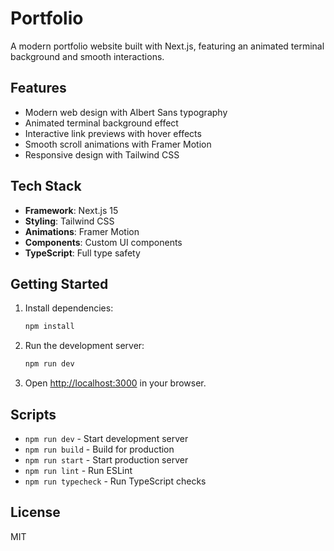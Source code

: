 # Portfolio

A modern portfolio website built with Next.js, featuring an animated terminal background and smooth interactions.

## Features

- Modern web design with Albert Sans typography
- Animated terminal background effect
- Interactive link previews with hover effects
- Smooth scroll animations with Framer Motion
- Responsive design with Tailwind CSS

## Tech Stack

- **Framework**: Next.js 15
- **Styling**: Tailwind CSS
- **Animations**: Framer Motion
- **Components**: Custom UI components
- **TypeScript**: Full type safety

## Getting Started

1. Install dependencies:
   ```bash
   npm install
   ```

2. Run the development server:
   ```bash
   npm run dev
   ```

3. Open [http://localhost:3000](http://localhost:3000) in your browser.

## Scripts

- `npm run dev` - Start development server
- `npm run build` - Build for production
- `npm run start` - Start production server
- `npm run lint` - Run ESLint
- `npm run typecheck` - Run TypeScript checks

## License

MIT